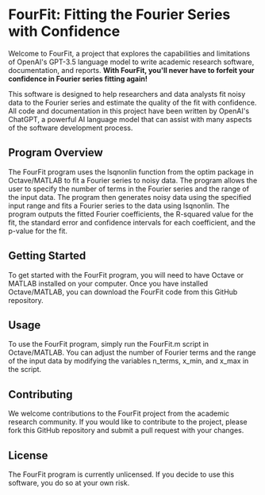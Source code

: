 # FourFit: Fitting the Fourier Series with Confidence

Welcome to FourFit, a project that explores the capabilities and limitations of OpenAI's GPT-3.5 language model to write academic research software, documentation, and reports. **With FourFit, you'll never have to forfeit your confidence in Fourier series fitting again!**

This software is designed to help researchers and data analysts fit noisy data to the Fourier series and estimate the quality of the fit with confidence. All code and documentation in this project have been written by OpenAI's ChatGPT, a powerful AI language model that can assist with many aspects of the software development process.

## Program Overview

The FourFit program uses the lsqnonlin function from the optim package in Octave/MATLAB to fit a Fourier series to noisy data. The program allows the user to specify the number of terms in the Fourier series and the range of the input data. The program then generates noisy data using the specified input range and fits a Fourier series to the data using lsqnonlin. The program outputs the fitted Fourier coefficients, the R-squared value for the fit, the standard error and confidence intervals for each coefficient, and the p-value for the fit.

## Getting Started

To get started with the FourFit program, you will need to have Octave or MATLAB installed on your computer. Once you have installed Octave/MATLAB, you can download the FourFit code from this GitHub repository.

## Usage

To use the FourFit program, simply run the FourFit.m script in Octave/MATLAB. You can adjust the number of Fourier terms and the range of the input data by modifying the variables n_terms, x_min, and x_max in the script.

## Contributing

We welcome contributions to the FourFit project from the academic research community. If you would like to contribute to the project, please fork this GitHub repository and submit a pull request with your changes.

## License

The FourFit program is currently unlicensed. If you decide to use this software, you do so at your own risk.
